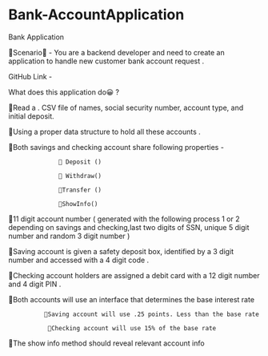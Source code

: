# Bank-AccountApplication

Bank Application 

🌼Scenario🌼 - You are a backend developer and need to create an application to handle new customer bank account request .



GitHub Link - 



What does this application do😀 ?



🌼Read a . CSV file of names, social security number, account type, and initial deposit.



🌼Using a proper data structure to hold all these accounts .



🌼Both savings and checking account share following properties -

                  🌼 Deposit ()

                  🌼 Withdraw()

                  🌼Transfer () 

                  🌼ShowInfo()



🌼11 digit account number ( generated with the following process 1            or 2 depending on savings and checking,last two digits of SSN, unique 5 digit number and random 3 digit number )



🌼Saving account is given a safety deposit box, identified by a 3 digit number and accessed with a 4 digit code .



🌼Checking account holders are assigned a debit card with a 12 digit number and 4 digit PIN .



🌼Both accounts will use an interface that determines the base interest rate



              🌼Saving account will use .25 points. Less than the base rate

               🌼Checking account will use 15% of the base rate

🌼The show info method should reveal relevant account info
